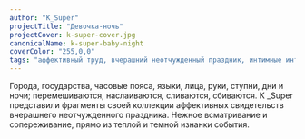```yaml
---
author: "K_Super"
projectTitle: "Девочка-ночь"
projectCover: k-super-cover.jpg
canonicalName: k-super-baby-night
coverColor: "255,0,0"
tags: "аффективный труд, вчерашний неотчужденный праздник, интимные интерфейсы, путь стоп, рассеянная коллективность"
---
```


Города, государства, часовые пояса, языки, лица, руки, ступни, дни и ночи; перемешиваются, наслаиваются, сливаются, сбиваются. K \_Super представили фрагменты своей коллекции аффективных свидетельств вчерашнего неотчужденного праздника. Нежное всматривание и сопереживание, прямо из теплой и темной изнанки события.
